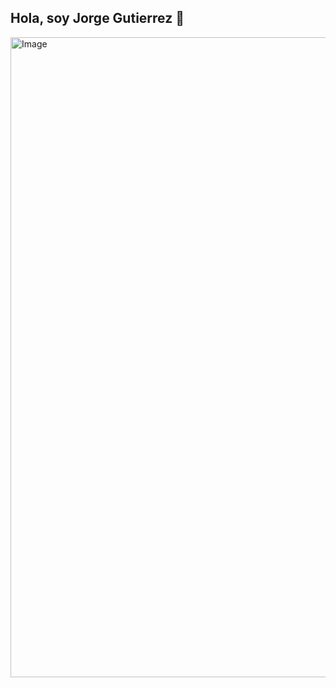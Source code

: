 ## Hola, soy Jorge Gutierrez 👋

<img width="1536" height="1024" alt="Image" src="https://github.com/user-attachments/assets/a8179874-b778-4b95-badf-df4a2f37e836" />

<!--
**jmariog78/jmariog78** is a ✨ _special_ ✨ repository because its `README.md` (this file) appears on your GitHub profile.

Here are some ideas to get you started:

- 🔭 I’m currently working on ...
- 🌱 I’m currently learning ...
- 👯 I’m looking to collaborate on ...
- 🤔 I’m looking for help with ...
- 💬 Ask me about ...
- 📫 How to reach me: ...
- 😄 Pronouns: ...
- ⚡ Fun fact: ...
-->
